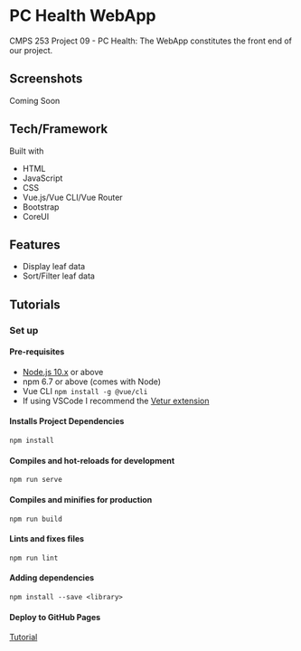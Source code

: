 # PC Health WebApp

CMPS 253 Project 09 - PC Health: The WebApp constitutes the front end of our project.

## Screenshots

Coming Soon

## Tech/Framework

Built with

- HTML
- JavaScript
- CSS
- Vue.js/Vue CLI/Vue Router
- Bootstrap
- CoreUI

## Features

- Display leaf data
- Sort/Filter leaf data

## Tutorials

### Set up

#### Pre-requisites

- [Node.js 10.x](https://nodejs.org/en/) or above
- npm 6.7 or above (comes with Node)
- Vue CLI `npm install -g @vue/cli`
- If using VSCode I recommend the [Vetur extension](https://marketplace.visualstudio.com/items?itemName=octref.vetur)

#### Installs Project Dependencies

`npm install`

#### Compiles and hot-reloads for development

```npm run serve```

#### Compiles and minifies for production

```npm run build```

#### Lints and fixes files

```npm run lint```

#### Adding dependencies

```npm install --save <library>```

#### Deploy to GitHub Pages

[Tutorial](https://blog.logrocket.com/build-deploy-vue-js-app-github-pages/)
